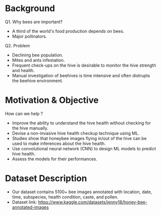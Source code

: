 # Background
Q1. Why bees are important?
- A third of the world's food production depends on bees.
- Major pollinators.

Q2. Problem
- Declining bee population.
- Mites and ants infestation.
- Frequent check-ups on the hive is desirable to monitor the hive strength and health.
- Manual investigation of beehives is time intensive and often distrupts the beehive environment.

# Motivation & Objective
How can we help ?
- Improve the ability to understand the hive health without checking for the hive manually.
- Devise a non-invasive hive health checkup technique using ML.
- Studies show that honeybee images flying in/out of the hive can be used to make inferences about the hive health.
- Use convolutional neural network (CNN) to design ML models to predict hive health.
- Assess the models for their performances.

# Dataset Description
- Our dataset contains 5100+ bee images annotated with location, date, time, subspecies, health condition, caste, and pollen.
- Dataset link: https://www.kaggle.com/datasets/jenny18/honey-bee-annotated-images
